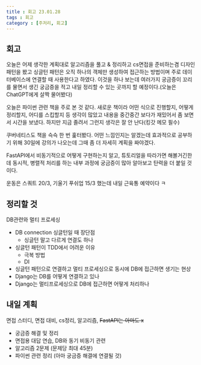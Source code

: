 ```yaml
---
title : 회고 23.01.28
tags : 회고
category : [주저리, 회고]
---
```


## 회고
오늘은 어제 생각한 계획대로 알고리즘을 풀고 & 정리하고 cs면접을 준비하는겸 디자인 패턴을 봤고 싱글턴 패턴은 오직 하나의 객체만 생성하여 접근하는 방법이며 주로 데이터베이스에 연결할 때 사용한다고 하였다. 이것을 하나 보는데 여러가지 궁금증이 꼬리를 물면서 생긴 궁금증을 적고 내일 정리할 수 있는 곳까지 할 예정이다.(오늘은 ChatGPT에게 살짝 물어봤다)

오늘은 파이썬 관련 책을 주로 본 것 같다. 새로운 책이라 어떤 식으로 진행할지, 어떻게 정리할지, 어디를 스킵할지 등 생각이 많았고 내용을 중간중간 보다가 재밌어서 좀 보면서 시간을 보냈다. 하지만 지금 졸려서 그런지 생각은 잘 안 난다(킹갓 메모 필수)

쿠버네티스도 책을 슥슥 한 번 훑터봤다. 어떤 느낌인지는 알겠는데 효과적으로 공부하기 위해 30일에 강의가 나오는데 그때 좀 더 자세히 계획을 짜야겠다.

FastAPI에서 비동기적으로 어떻게 구현하는지 알고, 튜토리얼을 따라가면 해볼거긴한데
동시적, 병렬적 처리를 하는 내부 과정에 궁금증이 많아 알아보고 탄력을 더 붙일 것이다.

운동은 스쿼트 20/3, 기울기 푸쉬업 15/3 했는데 내일 근육통 예약이다 ㅋ


## 정리할 것
DB관련와 멀티 프로세싱
- DB connection 싱글턴일 때 장단점
    - 싱글턴 말고 다르게 연결도 하나
- 싱글턴 패턴이 TDD에서 어려운 이유
    - 극복 방법
    - DI
- 싱글턴 패턴으로 연결하고 멀티 프로세싱으로 동시에 DB에 접근하면 생기는 현상
- Django는 DB를 어떻게 연결하고 있나
- Django는 멀티프로세싱으로 DB에 접근하면 어떻게 처리하나


## 내일 계획
면접 스터디, 면접 대비, cs정리, 알고리즘, ~~FastAPI는 아마도 x~~
- 궁금증 해결 및 정리
- 면접용 대답 연습, DB와 동기 비동기 관련
- 알고리즘 2문제 (문제당 최대 45분)
- 파이썬 관련 정리 (아마 궁금증 해결에 연결될 것)